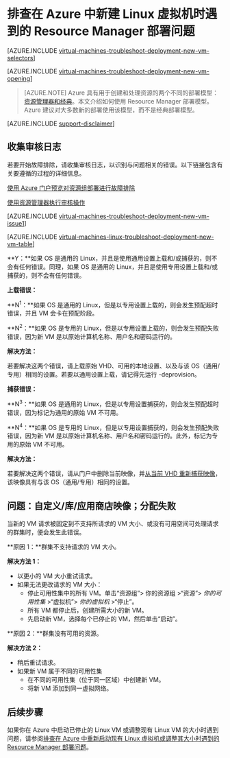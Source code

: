 <!-- Ibiza portal: tested -->

<properties
   pageTitle="排查 Linux VM 部署问题 - RM | Azure"
   description="排查在 Azure 中创建新 Linux 虚拟机时遇到的 Resource Manager 部署问题"
   services="virtual-machines-linux, azure-resource-manager"
   documentationCenter=""
   authors="jiangchen79"
   manager="felixwu"
   editor=""
   tags="top-support-issue, azure-resource-manager"/>

<tags
	ms.service="virtual-machines-linux"
	ms.date="06/20/2016"
	wacn.date="07/25/2016"/>

# 排查在 Azure 中新建 Linux 虚拟机时遇到的 Resource Manager 部署问题

[AZURE.INCLUDE [virtual-machines-troubleshoot-deployment-new-vm-selectors](../includes/virtual-machines-linux-troubleshoot-deployment-new-vm-selectors-include.md)]

[AZURE.INCLUDE [virtual-machines-troubleshoot-deployment-new-vm-opening](../includes/virtual-machines-troubleshoot-deployment-new-vm-opening-include.md)]

> [AZURE.NOTE] Azure 具有用于创建和处理资源的两个不同的部署模型：[资源管理器和经典](/documentation/articles/resource-manager-deployment-model/)。本文介绍如何使用 Resource Manager 部署模型。Azure 建议对大多数新的部署使用该模型，而不是经典部署模型。

[AZURE.INCLUDE [support-disclaimer](../includes/support-disclaimer.md)]

## 收集审核日志

若要开始故障排除，请收集审核日志，以识别与问题相关的错误。以下链接包含有关要遵循的过程的详细信息。

[使用 Azure 门户预览对资源组部署进行故障排除](/documentation/articles/resource-manager-troubleshoot-deployments-portal/)

[使用资源管理器执行审核操作](/documentation/articles/resource-group-audit/)

[AZURE.INCLUDE [virtual-machines-troubleshoot-deployment-new-vm-issue1](../includes/virtual-machines-troubleshoot-deployment-new-vm-issue1-include.md)]

[AZURE.INCLUDE [virtual-machines-linux-troubleshoot-deployment-new-vm-table](../includes/virtual-machines-linux-troubleshoot-deployment-new-vm-table.md)]

**Y：**如果 OS 是通用的 Linux，并且是使用通用设置上载和/或捕获的，则不会有任何错误。同理，如果 OS 是通用的 Linux，并且是使用专用设置上载和/或捕获的，则不会有任何错误。

**上载错误：**

**N<sup>1</sup>：**如果 OS 是通用的 Linux，但是以专用设置上载的，则会发生预配超时错误，并且 VM 会卡在预配阶段。

**N<sup>2</sup>：**如果 OS 是专用的 Linux，但是以专用设置上载的，则会发生预配失败错误，因为新 VM 是以原始计算机名称、用户名和密码运行的。

**解决方法：**

若要解决这两个错误，请上载原始 VHD、可用的本地设置、以及与该 OS（通用/专用）相同的设置。若要以通用设置上载，请记得先运行 -deprovision。

**捕获错误：**

**N<sup>3</sup>：**如果 OS 是通用的 Linux，但是以专用设置捕获的，则会发生预配超时错误，因为标记为通用的原始 VM 不可用。

**N<sup>4</sup>：**如果 OS 是专用的 Linux，但是以专用设置捕获的，则会发生预配失败错误，因为新 VM 是以原始计算机名称、用户名和密码运行的。此外，标记为专用的原始 VM 不可用。

**解决方法：**

若要解决这两个错误，请从门户中删除当前映像，并[从当前 VHD 重新捕获映像](/documentation/articles/virtual-machines-linux-capture-image/)，该映像具有与该 OS（通用/专用）相同的设置。

## 问题：自定义/库/应用商店映像；分配失败
当新的 VM 请求被固定到不支持所请求的 VM 大小、或没有可用空间可处理请求的群集时，便会发生此错误。

**原因 1：**群集不支持请求的 VM 大小。

**解决方法 1：**

- 以更小的 VM 大小重试请求。
- 如果无法更改请求的 VM 大小：
  - 停止可用性集中的所有 VM。单击“资源组”> 你的资源组 >“资源”> *你的可用性集* >“虚拟机”> *你的虚拟机* >“停止”。
  - 所有 VM 都停止后，创建所需大小的新 VM。
  - 先启动新 VM，选择每个已停止的 VM，然后单击“启动”。

**原因 2：**群集没有可用的资源。

**解决方法 2：**

- 稍后重试请求。
- 如果新 VM 属于不同的可用性集
  - 在不同的可用性集（位于同一区域）中创建新 VM。
  - 将新 VM 添加到同一虚拟网络。

## 后续步骤
如果你在 Azure 中启动已停止的 Linux VM 或调整现有 Linux VM 的大小时遇到问题，请参阅[排查在 Azure 中重新启动现有 Linux 虚拟机或调整其大小时遇到的 Resource Manager 部署问题](/documentation/articles/virtual-machines-linux-restart-resize-error-troubleshooting/)。

<!---HONumber=Mooncake_0718_2016-->